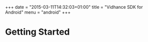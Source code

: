 +++
date = "2015-03-11T14:32:03+01:00"
title = "Vidhance SDK for Android"
menu = "android"
+++

# Getting Started
